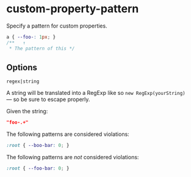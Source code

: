 # custom-property-pattern

Specify a pattern for custom properties.

<!-- prettier-ignore -->
```css
a { --foo-: 1px; }
/**   ↑
 * The pattern of this */
```

## Options

`regex|string`

A string will be translated into a RegExp like so `new RegExp(yourString)` — so be sure to escape properly.

Given the string:

```json
"foo-.+"
```

The following patterns are considered violations:

<!-- prettier-ignore -->
```css
:root { --boo-bar: 0; }
```

The following patterns are _not_ considered violations:

<!-- prettier-ignore -->
```css
:root { --foo-bar: 0; }
```
